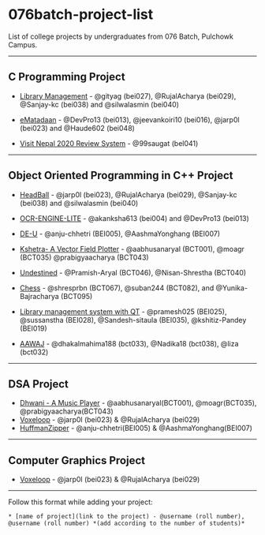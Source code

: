 # 076batch-project-list
List of college projects by undergraduates from 076 Batch, Pulchowk Campus.

---

## C Programming Project
* [Library Management](https://github.com/silwalasmin/library_management_system) - @gityag (bei027), @RujalAcharya (bei029), @Sanjay-kc (bei038) and @silwalasmin (bei040)

* [eMatadaan](https://github.com/jarp0l/eMatadaan) - @DevPro13 (bei013), @jeevankoiri10 (bei016), @jarp0l (bei023) and @Haude602 (bei048)

* [Visit Nepal 2020 Review System](https://github.com/99saugat/C-Programming-Project/blob/main/Project.pdf) - @99saugat (bel041)

---

## Object Oriented Programming in C++ Project
* [HeadBall](https://github.com/RujalAcharya/HeadBall) - @jarp0l (bei023), @RujalAcharya (bei029), @Sanjay-kc (bei038) and @silwalasmin (bei040)

* [OCR-ENGINE-LITE](https://github.com/DevPro13/OCR-ENGINE-LITE) - @akanksha613 (bei004) and @DevPro13 (bei013)

* [DE-U](https://github.com/anju-chhetri/DE-U) - @anju-chhetri (BEI005), @AashmaYonghang (BEI007)

* [Kshetra- A Vector Field Plotter](https://github.com/aabhusanaryal/Kshetra) - @aabhusanaryal (BCT001), @moagr (BCT035) @prabigyaacharya (BCT043)

* [Undestined](https://github.com/Pramish-Aryal/Undestined) - @Pramish-Aryal (BCT046), @Nisan-Shrestha (BCT040)

* [Chess](https://github.com/Yunika-Bajracharya/Chess) - @shresprbn (BCT067), @suban244 (BCT082), and @Yunika-Bajracharya (BCT095)

* [Library management system with QT](https://github.com/pramesh025/LibraryMS) - @pramesh025 (BEI025), @sussanstha (BEI028), @Sandesh-sitaula (BEI035), @kshitiz-Pandey (BEI019)

* [AAWAJ](https://github.com/dhakalmahima188/Aawaj) - @dhakalmahima188 (bct033), @Nadika18 (bct038), @liza (bct032)

---

## DSA Project
* [Dhwani - A Music Player](https://github.com/aabhusanaryal/dhwani) - @aabhusanaryal(BCT001), @moagr(BCT035), @prabigyaacharya(BCT043)
* [Voxeloop](https://github.com/jarp0l/Voxeloop) - @jarp0l (bei023) & @RujalAcharya (bei029)
* [HuffmanZipper](https://github.com/anju-chhetri/HuffmanZipper) - @anju-chhetri(BEI005) & @AashmaYonghang(BEI007)

---

## Computer Graphics Project
* [Voxeloop](https://github.com/jarp0l/Voxeloop) - @jarp0l (bei023) & @RujalAcharya (bei029)

---

Follow this format while adding your project:

```
* [name of project](link to the project) - @username (roll number), @username (roll number) *(add according to the number of students)*
```
